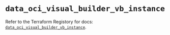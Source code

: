 # `data_oci_visual_builder_vb_instance`

Refer to the Terraform Registory for docs: [`data_oci_visual_builder_vb_instance`](https://registry.terraform.io/providers/oracle/oci/6.18.0/docs/data-sources/visual_builder_vb_instance).
